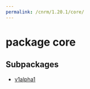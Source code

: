 ```yaml
---
permalink: /cnrm/1.20.1/core/
---
```


# package core



## Subpackages

* [v1alpha1](core-v1alpha1.md)